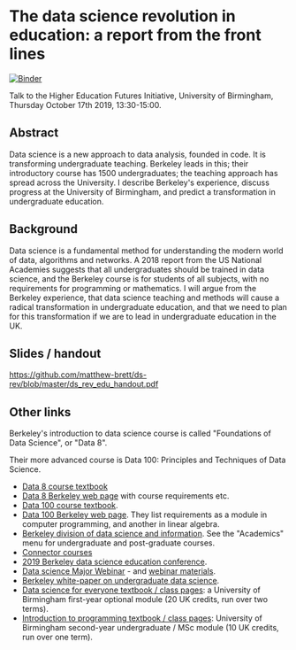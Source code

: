 # The data science revolution in education: a report from the front lines

[![Binder](https://mybinder.org/badge_logo.svg)](https://mybinder.org/v2/gh/matthew-brett/ds-rev/master?filepath=robert_swain.ipynb)

Talk to the Higher Education Futures Initiative, University of Birmingham, Thursday October 17th 2019, 13:30-15:00.

## Abstract

Data science is a new approach to data analysis, founded in code. It is
transforming undergraduate teaching. Berkeley leads in this; their introductory
course has 1500 undergraduates; the teaching approach has spread across the
University. I describe Berkeley's experience, discuss progress at the
University of Birmingham, and predict a transformation in undergraduate
education.

## Background

Data science is a fundamental method for understanding the modern world of
data, algorithms and networks. A 2018 report from the US National Academies
suggests that all undergraduates should be trained in data science, and the
Berkeley course is for students of all subjects, with no requirements for
programming or mathematics. I will argue from the Berkeley experience, that
data science teaching and methods will cause a radical transformation in
undergraduate education, and that we need to plan for this transformation if we
are to lead in undergraduate education in the UK.

## Slides / handout

<https://github.com/matthew-brett/ds-rev/blob/master/ds_rev_edu_handout.pdf>

## Other links

Berkeley's introduction to data science course is called "Foundations of Data
Science", or "Data 8".

Their more advanced course is Data 100: Principles and Techniques of Data
Science.

* [Data 8 course textbook](https://www.inferentialthinking.com)
* [Data 8 Berkeley web page](https://data.berkeley.edu/education/courses/data-8)
  with course requirements etc.
* [Data 100 course textbook](https://www.textbook.ds100.org).
* [Data 100 Berkeley web
  page](https://data.berkeley.edu/education/courses/data-100). They list
  requirements as a module in computer programming, and another in linear
  algebra.
* [Berkeley division of data science and
  information](https://data.berkeley.edu).  See the "Academics" menu for
  undergraduate and post-graduate courses.
* [Connector courses](https://data.berkeley.edu/education/connectors)
* [2019 Berkeley data science education
  conference](https://data.berkeley.edu/academics/resources/data-science-education-workshops/2019-national-workshop-data-science-education).
* [Data science Major
  Webinar](https://www.youtube.com/watch?v=5KCNaA2MfoU&feature=youtu.be) - and
  [webinar materials](https://github.com/papajohn/dse-cal-data-science).
* [Berkeley white-paper on undergraduate data science](https://data.berkeley.edu/sites/default/files/datasciencecurriculumsketch.pdf).
* [Data science for everyone textbook / class
  pages](https://matthew-brett.github.io/dsfe2019): a University of Birmingham
  first-year optional module (20 UK credits, run over two terms).
* [Introduction to programming textbook / class
  pages](https://matthew-brett.github.io/cfd2019): University of Birmingham
  second-year undergraduate / MSc module (10 UK credits, run over one term).
